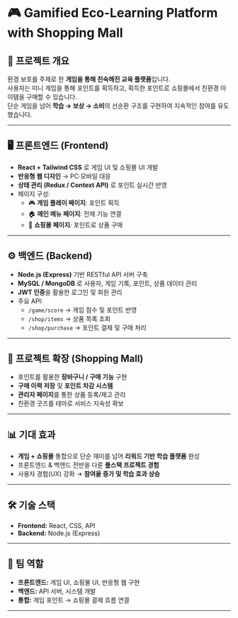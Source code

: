 # 🎮 Gamified Eco-Learning Platform with Shopping Mall

## 📌 프로젝트 개요
환경 보호를 주제로 한 **게임을 통해 친숙해진 교육 플랫폼**입니다.  
사용자는 미니 게임을 통해 포인트를 획득하고, 획득한 포인트로 쇼핑몰에서 친환경 아이템을 구매할 수 있습니다.  
단순 게임을 넘어 **학습 → 보상 → 소비**의 선순환 구조를 구현하여 지속적인 참여를 유도했습니다.

---

## 🖥️ 프론트엔드 (Frontend)
- **React + Tailwind CSS** 로 게임 UI 및 쇼핑몰 UI 개발
- **반응형 웹 디자인** → PC·모바일 대응
- **상태 관리 (Redux / Context API)** 로 포인트 실시간 반영
- 페이지 구성:
  - 🎮 **게임 플레이 페이지**: 포인트 획득
  - 🏠 **메인 메뉴 페이지**: 전체 기능 연결
  - 🛒 **쇼핑몰 페이지**: 포인트로 상품 구매

---

## ⚙️ 백엔드 (Backend)
- **Node.js (Express)** 기반 RESTful API 서버 구축
- **MySQL / MongoDB** 로 사용자, 게임 기록, 포인트, 상품 데이터 관리
- **JWT 인증**을 활용한 로그인 및 회원 관리
- 주요 API:
  - `/game/score` → 게임 점수 및 포인트 반영
  - `/shop/items` → 상품 목록 조회
  - `/shop/purchase` → 포인트 결제 및 구매 처리

---

## 🛒 프로젝트 확장 (Shopping Mall)
- 포인트를 활용한 **장바구니 / 구매 기능** 구현
- **구매 이력 저장** 및 **포인트 차감 시스템**
- **관리자 페이지**를 통한 상품 등록/재고 관리
- 친환경 굿즈를 테마로 서비스 지속성 확보

---

## 📊 기대 효과
- **게임 + 쇼핑몰** 통합으로 단순 재미를 넘어 **리워드 기반 학습 플랫폼** 완성
- 프론트엔드 & 백엔드 전반을 다룬 **풀스택 프로젝트 경험**
- 사용자 경험(UX) 강화 → **참여율 증가 및 학습 효과 상승**

---

## 🛠️ 기술 스택
- **Frontend:** React, CSS, API  
- **Backend:** Node.js (Express)

---

## 👥 팀 역할
- **프론트엔드:** 게임 UI, 쇼핑몰 UI, 반응형 웹 구현  
- **백엔드:** API 서버, 시스템 개발  
- **통합:** 게임 포인트 → 쇼핑몰 결제 흐름 연결  

---
